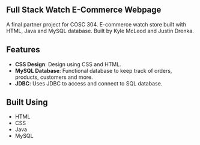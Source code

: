 ## Full Stack Watch E-Commerce Webpage

A final partner project for COSC 304. E-commerce watch store built with HTML, Java and MySQL database.
Built by Kyle McLeod and Justin Drenka.

## Features

- **CSS Design**: Design using CSS and HTML.
- **MySQL Database**: Functional database to keep track of orders, products, customers and more.
- **JDBC**: Uses JDBC to access and connect to SQL database.

## Built Using

- HTML
- CSS
- Java
- MySQL
